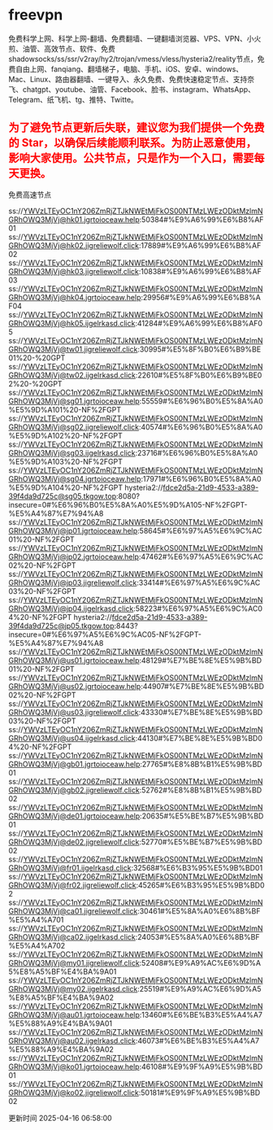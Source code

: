 # freevpn

免费科学上网、科学上网-翻墙、免费翻墙、一键翻墙浏览器、VPS、VPN、小火煎、油管、高效节点、软件、免费shadowsocks/ss/ssr/v2ray/hy2/trojan/vmess/vless/hysteria2/reality节点，免费自由上网、fanqiang、翻墙梯子，电脑、手机、iOS、安卓、windows、Mac、Linux、路由器翻墙、一键导入、永久免费、免费快速稳定节点、支持奈飞、chatgpt、youtube、油管、Facebook、脸书、instagram、WhatsApp、Telegram、纸飞机、tg、推特、Twitte。

## <font color="red">为了避免节点更新后失联，建议您为我们提供一个免费的 Star，以确保后续能顺利联系。为防止恶意使用，影响大家使用。公共节点，只是作为一个入口，需要每天更换。</font>

免费高速节点

ss://YWVzLTEyOC1nY206ZmRjZTJkNWEtMjFkOS00NTMzLWEzODktMzlmNGRhOWQ3MjVj@hk01.jgrtoioceaw.help:50384#%E9%A6%99%E6%B8%AF01
ss://YWVzLTEyOC1nY206ZmRjZTJkNWEtMjFkOS00NTMzLWEzODktMzlmNGRhOWQ3MjVj@hk02.jigreliewolf.click:17889#%E9%A6%99%E6%B8%AF02
ss://YWVzLTEyOC1nY206ZmRjZTJkNWEtMjFkOS00NTMzLWEzODktMzlmNGRhOWQ3MjVj@hk03.jigreliewolf.click:10838#%E9%A6%99%E6%B8%AF03
ss://YWVzLTEyOC1nY206ZmRjZTJkNWEtMjFkOS00NTMzLWEzODktMzlmNGRhOWQ3MjVj@hk04.jgrtoioceaw.help:29956#%E9%A6%99%E6%B8%AF04
ss://YWVzLTEyOC1nY206ZmRjZTJkNWEtMjFkOS00NTMzLWEzODktMzlmNGRhOWQ3MjVj@hk05.ijgelrkasd.click:41284#%E9%A6%99%E6%B8%AF05
ss://YWVzLTEyOC1nY206ZmRjZTJkNWEtMjFkOS00NTMzLWEzODktMzlmNGRhOWQ3MjVj@tw01.jigreliewolf.click:30995#%E5%8F%B0%E6%B9%BE01%20-%20GPT
ss://YWVzLTEyOC1nY206ZmRjZTJkNWEtMjFkOS00NTMzLWEzODktMzlmNGRhOWQ3MjVj@tw02.ijgelrkasd.click:22610#%E5%8F%B0%E6%B9%BE02%20-%20GPT
ss://YWVzLTEyOC1nY206ZmRjZTJkNWEtMjFkOS00NTMzLWEzODktMzlmNGRhOWQ3MjVj@sg01.jgrtoioceaw.help:55559#%E6%96%B0%E5%8A%A0%E5%9D%A101%20-NF%2FGPT
ss://YWVzLTEyOC1nY206ZmRjZTJkNWEtMjFkOS00NTMzLWEzODktMzlmNGRhOWQ3MjVj@sg02.jigreliewolf.click:40574#%E6%96%B0%E5%8A%A0%E5%9D%A102%20-NF%2FGPT
ss://YWVzLTEyOC1nY206ZmRjZTJkNWEtMjFkOS00NTMzLWEzODktMzlmNGRhOWQ3MjVj@sg03.ijgelrkasd.click:23716#%E6%96%B0%E5%8A%A0%E5%9D%A103%20-NF%2FGPT
ss://YWVzLTEyOC1nY206ZmRjZTJkNWEtMjFkOS00NTMzLWEzODktMzlmNGRhOWQ3MjVj@sg04.jgrtoioceaw.help:17971#%E6%96%B0%E5%8A%A0%E5%9D%A104%20-NF%2FGPT
hysteria2://fdce2d5a-21d9-4533-a389-39f4da9d725c@sg05.tkgow.top:8080?insecure=0#%E6%96%B0%E5%8A%A0%E5%9D%A105-NF%2FGPT-%E5%A4%87%E7%94%A8
ss://YWVzLTEyOC1nY206ZmRjZTJkNWEtMjFkOS00NTMzLWEzODktMzlmNGRhOWQ3MjVj@jp01.jgrtoioceaw.help:58645#%E6%97%A5%E6%9C%AC01%20-NF%2FGPT
ss://YWVzLTEyOC1nY206ZmRjZTJkNWEtMjFkOS00NTMzLWEzODktMzlmNGRhOWQ3MjVj@jp02.jgrtoioceaw.help:47462#%E6%97%A5%E6%9C%AC02%20-NF%2FGPT
ss://YWVzLTEyOC1nY206ZmRjZTJkNWEtMjFkOS00NTMzLWEzODktMzlmNGRhOWQ3MjVj@jp03.jigreliewolf.click:33414#%E6%97%A5%E6%9C%AC03%20-NF%2FGPT
ss://YWVzLTEyOC1nY206ZmRjZTJkNWEtMjFkOS00NTMzLWEzODktMzlmNGRhOWQ3MjVj@jp04.ijgelrkasd.click:58223#%E6%97%A5%E6%9C%AC04%20-NF%2FGPT
hysteria2://fdce2d5a-21d9-4533-a389-39f4da9d725c@jp05.tkgow.top:8443?insecure=0#%E6%97%A5%E6%9C%AC05-NF%2FGPT-%E5%A4%87%E7%94%A8
ss://YWVzLTEyOC1nY206ZmRjZTJkNWEtMjFkOS00NTMzLWEzODktMzlmNGRhOWQ3MjVj@us01.jgrtoioceaw.help:48129#%E7%BE%8E%E5%9B%BD01%20-NF%2FGPT
ss://YWVzLTEyOC1nY206ZmRjZTJkNWEtMjFkOS00NTMzLWEzODktMzlmNGRhOWQ3MjVj@us02.jgrtoioceaw.help:44907#%E7%BE%8E%E5%9B%BD02%20-NF%2FGPT
ss://YWVzLTEyOC1nY206ZmRjZTJkNWEtMjFkOS00NTMzLWEzODktMzlmNGRhOWQ3MjVj@us03.jigreliewolf.click:43330#%E7%BE%8E%E5%9B%BD03%20-NF%2FGPT
ss://YWVzLTEyOC1nY206ZmRjZTJkNWEtMjFkOS00NTMzLWEzODktMzlmNGRhOWQ3MjVj@us04.ijgelrkasd.click:44130#%E7%BE%8E%E5%9B%BD04%20-NF%2FGPT
ss://YWVzLTEyOC1nY206ZmRjZTJkNWEtMjFkOS00NTMzLWEzODktMzlmNGRhOWQ3MjVj@gb01.jgrtoioceaw.help:27765#%E8%8B%B1%E5%9B%BD01
ss://YWVzLTEyOC1nY206ZmRjZTJkNWEtMjFkOS00NTMzLWEzODktMzlmNGRhOWQ3MjVj@gb02.jigreliewolf.click:52762#%E8%8B%B1%E5%9B%BD02
ss://YWVzLTEyOC1nY206ZmRjZTJkNWEtMjFkOS00NTMzLWEzODktMzlmNGRhOWQ3MjVj@de01.jgrtoioceaw.help:20635#%E5%BE%B7%E5%9B%BD01
ss://YWVzLTEyOC1nY206ZmRjZTJkNWEtMjFkOS00NTMzLWEzODktMzlmNGRhOWQ3MjVj@de02.jigreliewolf.click:52770#%E5%BE%B7%E5%9B%BD02
ss://YWVzLTEyOC1nY206ZmRjZTJkNWEtMjFkOS00NTMzLWEzODktMzlmNGRhOWQ3MjVj@fr01.ijgelrkasd.click:32568#%E6%B3%95%E5%9B%BD01
ss://YWVzLTEyOC1nY206ZmRjZTJkNWEtMjFkOS00NTMzLWEzODktMzlmNGRhOWQ3MjVj@fr02.jigreliewolf.click:45265#%E6%B3%95%E5%9B%BD02
ss://YWVzLTEyOC1nY206ZmRjZTJkNWEtMjFkOS00NTMzLWEzODktMzlmNGRhOWQ3MjVj@ca01.jigreliewolf.click:30461#%E5%8A%A0%E6%8B%BF%E5%A4%A701
ss://YWVzLTEyOC1nY206ZmRjZTJkNWEtMjFkOS00NTMzLWEzODktMzlmNGRhOWQ3MjVj@ca02.ijgelrkasd.click:24053#%E5%8A%A0%E6%8B%BF%E5%A4%A702
ss://YWVzLTEyOC1nY206ZmRjZTJkNWEtMjFkOS00NTMzLWEzODktMzlmNGRhOWQ3MjVj@my01.jigreliewolf.click:52408#%E9%A9%AC%E6%9D%A5%E8%A5%BF%E4%BA%9A01
ss://YWVzLTEyOC1nY206ZmRjZTJkNWEtMjFkOS00NTMzLWEzODktMzlmNGRhOWQ3MjVj@my02.ijgelrkasd.click:25519#%E9%A9%AC%E6%9D%A5%E8%A5%BF%E4%BA%9A02
ss://YWVzLTEyOC1nY206ZmRjZTJkNWEtMjFkOS00NTMzLWEzODktMzlmNGRhOWQ3MjVj@au01.jgrtoioceaw.help:13460#%E6%BE%B3%E5%A4%A7%E5%88%A9%E4%BA%9A01
ss://YWVzLTEyOC1nY206ZmRjZTJkNWEtMjFkOS00NTMzLWEzODktMzlmNGRhOWQ3MjVj@au02.ijgelrkasd.click:46073#%E6%BE%B3%E5%A4%A7%E5%88%A9%E4%BA%9A02
ss://YWVzLTEyOC1nY206ZmRjZTJkNWEtMjFkOS00NTMzLWEzODktMzlmNGRhOWQ3MjVj@ko01.jgrtoioceaw.help:46108#%E9%9F%A9%E5%9B%BD01
ss://YWVzLTEyOC1nY206ZmRjZTJkNWEtMjFkOS00NTMzLWEzODktMzlmNGRhOWQ3MjVj@ko02.jigreliewolf.click:50181#%E9%9F%A9%E5%9B%BD02


更新时间 2025-04-16 06:58:00